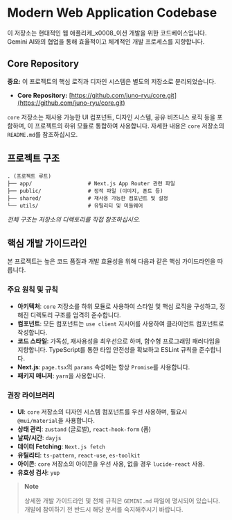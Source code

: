 # Modern Web Application Codebase

이 저장소는 현대적인 웹 애플리케_x0008_이션 개발을 위한 코드베이스입니다. Gemini AI와의 협업을 통해 효율적이고 체계적인 개발 프로세스를 지향합니다.

## Core Repository

**중요:** 이 프로젝트의 핵심 로직과 디자인 시스템은 별도의 저장소로 분리되었습니다.

*   **Core Repository:** [https://github.com/juno-ryu/core.git](https://github.com/juno-ryu/core.git)

`core` 저장소는 재사용 가능한 UI 컴포넌트, 디자인 시스템, 공유 비즈니스 로직 등을 포함하며, 이 프로젝트의 하위 모듈로 통합하여 사용합니다. 자세한 내용은 `core` 저장소의 `README.md`를 참조하십시오.

## 프로젝트 구조

```
. (프로젝트 루트)
├── app/                  # Next.js App Router 관련 파일
├── public/               # 정적 파일 (이미지, 폰트 등)
├── shared/               # 재사용 가능한 컴포넌트 및 설정
└── utils/                # 유틸리티 및 미들웨어
```
*전체 구조는 저장소의 디렉토리를 직접 참조하십시오.*

## 핵심 개발 가이드라인

본 프로젝트는 높은 코드 품질과 개발 효율성을 위해 다음과 같은 핵심 가이드라인을 따릅니다.

### 주요 원칙 및 규칙
*   **아키텍처**: `core` 저장소를 하위 모듈로 사용하여 스타일 및 핵심 로직을 구성하고, 정해진 디렉토리 구조를 엄격히 준수합니다.
*   **컴포넌트**: 모든 컴포넌트는 `use client` 지시어를 사용하여 클라이언트 컴포넌트로 작성합니다.
*   **코드 스타일**: 가독성, 재사용성을 최우선으로 하며, 함수형 프로그래밍 패러다임을 지향합니다. TypeScript를 통한 타입 안전성을 확보하고 ESLint 규칙을 준수합니다.
*   **Next.js**: `page.tsx`의 `params` 속성에는 항상 `Promise`를 사용합니다.
*   **패키지 매니저**: `yarn`을 사용합니다.

### 권장 라이브러리
*   **UI**: `core` 저장소의 디자인 시스템 컴포넌트를 우선 사용하며, 필요시 `@mui/material`을 사용합니다.
*   **상태 관리**: `zustand` (글로벌), `react-hook-form` (폼)
*   **날짜/시간**: `dayjs`
*   **데이터 Fetching**: `Next.js fetch`
*   **유틸리티**: `ts-pattern`, `react-use`, `es-toolkit`
*   **아이콘**: `core` 저장소의 아이콘을 우선 사용, 없을 경우 `lucide-react` 사용.
*   **유효성 검사**: `yup`

> **Note**
>
> 상세한 개발 가이드라인 및 전체 규칙은 `GEMINI.md` 파일에 명시되어 있습니다. 개발에 참여하기 전 반드시 해당 문서를 숙지해주시기 바랍니다.